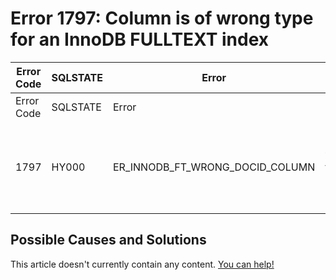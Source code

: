 
# Error 1797: Column is of wrong type for an InnoDB FULLTEXT index


| Error Code | SQLSTATE | Error | Description |
| --- | --- | --- | --- |
| Error Code | SQLSTATE | Error | Description |
| 1797 | HY000 | ER_INNODB_FT_WRONG_DOCID_COLUMN | Column '%s' is of wrong type for an InnoDB FULLTEXT index |




## Possible Causes and Solutions


This article doesn't currently contain any content. [You can help!](/kb/en/writing-and-editing-knowledge-base-articles/)

